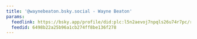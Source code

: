```yaml
---
title: '@waynebeaton.bsky.social - Wayne Beaton'
params:
  feedlink: https://bsky.app/profile/did:plc:l5n2aevoj7npqls26u74r7pc/rss
  feedid: 6498b22a25b96a1cb274ff8be136f278
---
```

